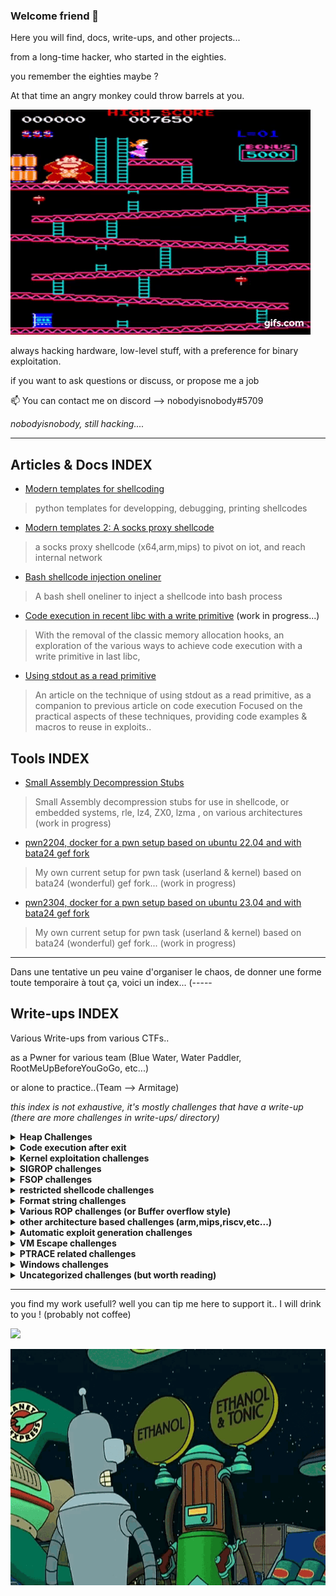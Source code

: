 ### Welcome friend 👋

Here you will find, docs, write-ups, and other projects...

from a long-time hacker, who started in the eighties.

you remember the eighties maybe ? 

At that time an angry monkey could throw barrels at you.

![Capture d’écran_2023-06-05_08-26-16](./pics/donkeykong.gif)

always hacking hardware, low-level stuff, with a preference for binary exploitation.

if you want to ask questions or discuss, or propose me a job

📫 You can contact me on discord --> nobodyisnobody#5709

*nobodyisnobody, still hacking....*

---
## Articles & Docs INDEX

* [Modern templates for shellcoding](https://github.com/nobodyisnobody/docs/tree/main/modern.templates.for.shellcoding)
> python templates for developping, debugging, printing shellcodes


* [Modern templates 2: A socks proxy shellcode ](https://github.com/nobodyisnobody/docs/tree/main/a.socks.proxy.shellcode)
> a socks proxy shellcode (x64,arm,mips) to pivot on iot, and reach internal network

* [Bash shellcode injection oneliner](https://github.com/nobodyisnobody/docs/tree/main/linux.tricks/Bash.shellcode.injection.oneliner)

> A bash shell oneliner to inject a shellcode into bash process

* [Code execution in recent libc with a write primitive](https://github.com/nobodyisnobody/docs/tree/main/code.execution.on.last.libc/) (work in progress...)

> With the removal of the classic memory allocation hooks, 
> an exploration of the various ways to achieve code execution with a write primitive in last libc,


* [Using stdout as a read primitive](https://github.com/nobodyisnobody/docs/tree/main/using.stdout.as.a.read.primitive/)

> An article on the technique of using stdout as a read primitive, as a companion to previous article on code execution
> Focused on the practical aspects of these techniques, providing code examples & macros to reuse in exploits..



## Tools INDEX

* [Small Assembly Decompression Stubs](https://github.com/nobodyisnobody/tools/tree/main/Assembly.Decompression.Stubs)
> Small Assembly decompression stubs for use in shellcode, or embedded systems,  rle, lz4, ZX0, lzma , on various architectures (work in progress)

* [pwn2204, docker for a pwn setup based on ubuntu 22.04 and with bata24 gef fork](https://github.com/nobodyisnobody/tools/tree/main/pwn2204)
> My own current setup for pwn task (userland & kernel) based on bata24 (wonderful) gef fork... (work in progress)

* [pwn2304, docker for a pwn setup based on ubuntu 23.04 and with bata24 gef fork](https://github.com/nobodyisnobody/tools/tree/main/pwn2304)
> My own current setup for pwn task (userland & kernel) based on bata24 (wonderful) gef fork... (work in progress)

------
Dans une tentative un peu vaine d'organiser le chaos, de donner une forme toute temporaire à tout ça, 
voici un index...
(-----

## Write-ups INDEX

Various Write-ups from various CTFs..

as a Pwner for various team (Blue Water, Water Paddler, RootMeUpBeforeYouGoGo, etc...)

or alone to practice..(Team --> Armitage)

*this index is not exhaustive, it's mostly challenges that have a write-up (there are more challenges in write-ups/ directory)*

<details>
  <summary><strong>Heap Challenges</strong></summary>

### libc 2.35

  - **0CTF TCTF 2022** --> babyheap
    * [write-up](https://github.com/nobodyisnobody/write-ups/tree/main/0CTF.TCTF.2022/pwn/babyheap)
    > *seccomp in place, heap overflow due to type confusion,  do chunk overlap for leak, then two tcache poisonning attacks*<br>
    > *code execution via forging dtor_list table in tls-storage, and erasing the random value at fs:0x30*<br>

  - **DiceCTF HOPE 2022** --> catastrophe
    * [write-up](https://github.com/nobodyisnobody/write-ups/tree/main/DiceCTF%40HOPE.2022/pwn/catastrophe)
    > *double free in fastbin, then overwrite libc strlen got entry with system() address*<br>
    > *code execution when calling puts() function (that calls strlen...)*<br>

  - **BSides.Algiers.2023** --> just pwnme
    * [solve script](https://github.com/nobodyisnobody/write-ups/tree/main/BSides.Algiers.2023/pwn/just.pwnme)
    > *double free in fastbin, then get allocation on environ, leak environ, get allocation on stack, write ROP on stack*<br>

### libc 2.34

  - **MetaCTF 2021** --> hookless
    * [write-up](https://github.com/nobodyisnobody/write-ups/tree/main/MetaCtf.2021/pwn/Hookless)
    > *double free in delete function,uaf in edit function (usable once),uaf in display() function too*<br>
    > *House of Botcake attack, we overwrite IO_2_1_stdout with environ address to leak stack address*<br>
    > *we write a ROP directly on stack to achieve code execution*<br>

### libc 2.32

  - **vsCTF 2022** --> EZorange
    * [write-up](https://github.com/nobodyisnobody/write-ups/tree/main/vsCTF.2022/pwn/ezorange)
    > *oob read/write in edit function, no free available, use same method than house of orange to free chunks*<br>
    > *we free two chunks, then do tcache poisonning with the oob, and overwrite __malloc_hook*<br>

### libc 2.31

  - **justCTF 2022** --> notes
    * [write-up](https://github.com/nobodyisnobody/write-ups/tree/main/justCTF.2022/pwn/notes)
    > *fastbin dup attack, then write to __free_hook*<br>

  - **idek CTF 2021** --> stacknotes
    * [write-up](https://github.com/nobodyisnobody/write-ups/tree/main/idekCTF.2021/pwn/stacknotes)
    > *malloca alloc chunk on stack depending on size,we forge a fake chunk on stack, do a house of spirit attack on it*<br>
    > *then alloc a chunk on stack with our ROP that overwrite return address*<br>

  - **Tamil CTF 2021** --> University
    * [write-up](https://github.com/nobodyisnobody/write-ups/tree/main/Tamil.CTF.2021/pwn/University.Pwn)
    > *overflow in edit because of strlen on a non-zero terminated string, will give us a read/write primitive*<br>
    > *we set tcache.count in tcache_perthread_struct to 7 , to make a chunk goes to unsorted, to have a libc address leak*<br>
    > *we edit tcache_entry of bloc of size 0x20 to __free_hook*<br>

  - **HSCTF 8 CTF 2021** --> House of sice
    * [write-up](https://github.com/nobodyisnobody/write-ups/tree/main/HSCTF.8.CTF.2021/House.of.Sice)
    > *double free vulnerability, using fastbin dup attack, then allocation on __free_hook*<br>

  - **DownUnder CTF 2021** --> DUCTF Note
    * [write-up](https://github.com/nobodyisnobody/write-ups/tree/main/DownUnderCTF.2021/pwn/DUCTFnote)
    > *int8 overflow in edit function, then write in tcache metadata, then allocation on __free_hook*<br>

  - **DigitalOverdose CTF 2021** --> flavor
    * [write-up](https://github.com/nobodyisnobody/write-ups/tree/main/DigitalOverdose.2021/pwn/flavor)
    > *double free vulnerability and uaf, then allocation on __free_hook*<br>

  - **justCTF 2023** --> Nucleus
    * [write-up](https://github.com/nobodyisnobody/write-ups/tree/main/justCTF.2023/pwn/Nucleus)
    > * overwrite __free_hook via tcache poisonning attack  *<br>

### libc 2.29

  - **GDG Algiers CTF 2022** --> Notes Keeper
    * [write-up](https://github.com/nobodyisnobody/write-ups/tree/main/GDG.Algiers.CTF.2022/pwn/Notes.keeper)
    > *use null byte overflow to make 0x118 chunk goes to tcache 0x20 size when freed*<br>
    > *the do fastbin dup attack, to finally overwrite __free_hook*<br>
    
### libc 2.27

  - **RaR CTF 2021** --> unintended
    * [write-up](https://github.com/nobodyisnobody/write-ups/tree/main/RaRCTF.2021/pwn/unintended)
    > *heap overflow because of strlen usage, then make overlapping chunk & tcache poisonning*<br>
    > *finally overwrite __free_hook*<br>

  - **IJCTF 2021** --> ezpez<br>
    * [write-up](https://github.com/nobodyisnobody/write-ups/tree/main/IJCTF.2021/pwn/ezpez)
    > *double free on tcache_head to have allocation in unsorted, leak libc, double free on stdin to modify filedescriptor and leak flag*<br>

  - **HSCTF 8 CTF 2021** --> Use after freedom
    * [write-up](https://github.com/nobodyisnobody/write-ups/tree/main/HSCTF.8.CTF.2021/use_after_freedom)
    > *unsorted bin attack, overwrite global_max_fast, then overwrite __free_hook*<br>

  - **justCTF 2023** --> Welcome in my house
    * [write-up](https://github.com/nobodyisnobody/write-ups/tree/main/justCTF.2023/pwn/Welcome.in.my.house)
    > * classic house of force challenge, overwrite another chunk on heap by "turning around" the memory address space  *<br>

### libc 2.25
  - **Tamil CTF 2021*** --> Vuln Storage
    * [write-up](https://github.com/nobodyisnobody/write-ups/blob/main/Tamil.CTF.2021/pwn/Vuln.Storage/)

</details>

<details>
  <summary><strong>Code execution after exit</strong></summary>

  - **Imaginary CTF 2022** --> rope
    * [write-up](https://github.com/nobodyisnobody/write-ups/tree/main/imaginary.CTF.2022/pwn/rope)
    > *code execution via overwriting* `_rtld_global+3848` *, that is* `__rtld_lock_lock_recursive (GL(dl_load_lock))`<br>
    > *and pivoting in *`_rtld_global`* , via *`gets()`* and setcontext gadget* <br>

  - **DanteCTF 2023** --> Sentence To Hell
    * [write-up](https://github.com/nobodyisnobody/write-ups/tree/main/DanteCTF.2023/pwn/Sentence.To.Hell)
    > *code execution via overwriting* `l->l_info[DT_FINI_ARRAY]` *, to make it point to a forge `_fini_array` entry pointing to a onegadget*<br>
    > *challenge on libc 2.35 from Ubuntu 22.04* <br>

</details>

<details>
  <summary><strong>Kernel exploitation challenges</strong></summary>

  - **UTCTF 2022** --> bloat
    * [write-up](https://github.com/nobodyisnobody/write-ups/tree/main/UTCTF.2022/pwn/bloat)
    > *use write primitive in kernel module, to overwrite modprobe_path*<br>

  - **FCSC 2023** --> ktruc
    * [write-up](https://github.com/nobodyisnobody/write-ups/tree/main/FCSC.2023/pwn/ktruc)
    > *kernel exploitation on recent ubuntu 5.19 kernel, use write primitive in kernel module, to overwrite modprobe_path*<br>

  - **OffensiveCon 2023** --> Blue Frost Security , bfsmatrix challenge
    * [write-up](https://github.com/nobodyisnobody/write-ups/tree/main/Blue.Frost.Security.challenges/bfsmatrix)
    > *kernel exploitation on 6.0.15, an UAF on linked list matrix*<br>

</details>

</details>

<details>
  <summary><strong>SIGROP challenges</strong></summary>

  - **Tamil CTF 2021** --> Insecure system
    * [write-up](https://github.com/nobodyisnobody/write-ups/tree/main/Tamil.CTF.2021/pwn/Insecure.System)
    > *ROP & sigrop*<br>

  - **Tamil CTF 2021** --> Stress Rope
    * [write-up](https://github.com/nobodyisnobody/write-ups/tree/main/Tamil.CTF.2021/pwn/Stress.Rope)
    > *small echo server in assembly, very few gadgets --> ROP & sigrop*<br>

  - **PBjar CTF 2021** --> Imdeghost
    * [write-up](https://github.com/nobodyisnobody/write-ups/tree/main/PBjar.CTF.2021/pwn/Imdeghost)
    > *restricted shellcode, resolved via connect back flag exfiltration done in sigrop*<br>
    

</details>

<details>
  <summary><strong>FSOP challenges</strong></summary>

  - **SECCON CTF 2022 Quals** --> Baby file
    * [write-up](https://github.com/nobodyisnobody/write-ups/blob/main/SECCON.CTF.2022.Quals/pwn/babyfile/)
    > *libc-2.31 based fsop exploitation, _wide_data is NULL and non reachable, we populate pointers first*<br>
    > *then leak libc & random value at fs:0x30, we forge onegagdet mangled address and have code execution via _cookie_write*<br>

  - **Hack.lu CTF 2022** --> byor
    * [write-up](https://github.com/nobodyisnobody/write-ups/tree/main/Hack.lu.CTF.2022/pwn/byor)
    > *libc-2.35 based fsop exploitation, _wide_data points on NULL chunk, we can overwrite stdout*<br>
    > *code execution via _IO_wfile_underflow , we execute system('/bin/sh'),  new standard for FSOP*<br>

  - **FCSC 2022** --> RPG
    * [write-up](https://github.com/nobodyisnobody/write-ups/tree/main/FCSC.2022/pwn/RPG)
    > *heap overflow in FILE structure, then we use FSOP read/write to overwrite __free_hook*<br>
    

</details>

<details>
  <summary><strong>restricted shellcode challenges</strong></summary>

  - **Redpwn CTF 2021** --> gelcode-2
    * [write-up](https://github.com/nobodyisnobody/write-ups/tree/main/RedpwnCTF.2021/pwn/gelcode-2)
    > *shellcode with only opcodes from 0 to 5, and a seccomp that force open/read/write shellcode*<br>

  - **MetaCTF 2021** --> sequential shellcode
    * [write-up](https://github.com/nobodyisnobody/write-ups/tree/main/MetaCtf.2021/pwn/Sequential.Shellcode)
    > *shellcode where every byte must be bigger then the preceding one*<br>

  - **Maple CTF 2022** --> EBCSIC
    * [write-up](https://github.com/nobodyisnobody/write-ups/tree/main/MapleCTF.2022/pwn/EBCSIC)
    > *shellcode alphanumeric but restricted to cp037 charset*<br>

  - **FCSC 2022** --> palindrome
    * [write-up](https://github.com/nobodyisnobody/write-ups/tree/main/FCSC.2022/pwn/Palindrome)
    > *need to write a palindrome shellcode, that can be read and executed in two direction*<br>

  - **Aero CTF 2021** --> Shell Master 2
    * [write-up](https://github.com/nobodyisnobody/write-ups/tree/main/Aero.CTF.2021/Shell.Master.2)
    > *run and execute 16byte alphanumeric shellcodes*<br>

  - **idek CTF 2021** --> Guardians of the Galaxy
    * [write-up](https://github.com/nobodyisnobody/write-ups/tree/main/idekCTF.2021/pwn/Guardians.of.the.Galaxy)
    > *shellcode that finds an previously left opened filedescriptor to escape chroot*<br>

  - **KITCTFCTF 2022** --> movsh
    * [write-up](https://github.com/nobodyisnobody/write-ups/tree/main/KITCTFCTF.2022/pwn/movsh)
    > *shellcode composed only of mov and 2 syscalls only, with seccomp that only allow open,read,write,exit syscalls*<br>

  - **FCSC 2023** --> keskidi
    * [write-up](https://github.com/nobodyisnobody/write-ups/tree/main/FCSC.2023/pwn/keskidi)
    > *shellcode where a child leak parent accessible only flag.txt via a random temporary file modified by parent*<br>

</details>

<details>
  <summary><strong>Format string challenges</strong></summary>

  - **PBjar CTF 2021** --> wallstreet32
    * [write-up](https://github.com/nobodyisnobody/write-ups/tree/main/PBjar.CTF.2021/pwn/Wallstreet32)
    > *restricted format string with many format chars forbidden, use trick '%*\n' to get a leak (libc-2.31 based)*<br>

  - **MetaCTF 2021** --> Simple Format Returned
    * [write-up](https://github.com/nobodyisnobody/write-ups/tree/main/MetaCtf.2021/pwn/Simple.Format.Returned)
    > *well classical format string, need bruteforce*<br>

  - **Maple CTF 2022** --> printf
    * [write-up](https://github.com/nobodyisnobody/write-ups/tree/main/MapleCTF.2022/pwn/printf)
    > *well classical format string, need bruteforce*<br>

  - **Imaginary CTF 2021** --> inkaphobia
    * [write-up](https://github.com/nobodyisnobody/write-ups/tree/main/Imaginary.CTF.2021/pwn/inkaphobia)
    > *well classical format string, need bruteforce*<br>

  - **IJCTF 2021** --> baby sum
    * [write-up](https://github.com/nobodyisnobody/write-ups/tree/main/IJCTF.2021/pwn/baby-sum)
    > *simple format string*<br>

  - **FCSC 2022** --> Formatage
    * [write-up](https://github.com/nobodyisnobody/write-ups/tree/main/FCSC.2022/pwn/Formatage)
    > *well classical format string, need bruteforce*<br>

  - **DigitalOverdose CTF 2021** --> uncurved
    * [write-up](https://github.com/nobodyisnobody/write-ups/tree/main/DigitalOverdose.2021/pwn/uncurved)
    > *format string on heap with seccond that forbid execve, and bit a of bruteforce*<br>

  - **Asis CTF Quals 2022*** --> Baby Scan II
    * [write-up](https://github.com/nobodyisnobody/write-ups/tree/main/ASIS.CTF.Quals.2022/pwn/Baby.scan.II)
    > *abuse format string in snprintf to have a write anywhere primitive*<br>
    > *then overwrite exit got entry with _start, then overwrite atoi with printf for leaks*<br>
    > *then overwrite atoi() with system() for code execution*<br>

  - **idekCTF 2022** --> relativity
    * [write-up](https://github.com/nobodyisnobody/write-ups/tree/main/idekCTF.2022/pwn/relativity)
    > *format string on heap with only two `%n` allowed, need bruteforce...only solve script *<br>

</details>

<details>
  <summary><strong>Various ROP challenges (or Buffer overflow style)</strong></summary>

  - **MetaCTF 2021** --> An Attempt Was Made
    * [write-up](https://github.com/nobodyisnobody/write-ups/tree/main/MetaCtf.2021/pwn/A.Attempt.Was.Made)
    > *restricted rop, execve forbidden, few gadgets (no libcsu_init gadget), use only add_gadget to forge gadgets*<br>

  - **Hayyim CTF 2021** --> warmup
    * [write-up](https://github.com/nobodyisnobody/write-ups/tree/main/Hayyim.CTF.2022/pwn/warmup)
    > *simple rop challenge*<br>

  - **Hayyim CTF 2021** --> cooldown
    * [write-up](https://github.com/nobodyisnobody/write-ups/tree/main/Hayyim.CTF.2022/pwn/cooldown)
    > *more restricted rop challenge*<br>

  - **Fword CTF 2021** --> blacklist revenge
    * [write-up](https://github.com/nobodyisnobody/write-ups/tree/main/Fword.CTF.2021/pwn/blacklist.revenge)
    > *seccomp in place to forbid execve, no stdout/stderr output, so a mix of ROP+connect back shellc<brode*<br>

  - **DefCamp CTF 2022** --> blindsight
    * [write-up](https://github.com/nobodyisnobody/write-ups/tree/main/DefCamp.CTF.2022/pwn/blindsight)
    > *blind remote ROP with no binaries given*<br>

  - **TamuCTF 2022** --> Rop Golf
    * [write-up](https://github.com/nobodyisnobody/write-ups/tree/main/TamuCTF.2022/pwn/Rop.Golf)
    > *restricted ROP with few gadgets*<br>

  - **SunshineCTF 2022** --> [RII] Magic the GatheRIIng
    * [write-up](https://github.com/nobodyisnobody/write-ups/tree/main/SunshineCTF.2022/pwn/Magic.the.GatheRIIng/)
    > *oob write on stack, leak, then onegadget..*<br>

  - **404 CTF 2023** --> Calculatrice
    * [write-up](https://github.com/nobodyisnobody/write-ups/tree/main/404CTF.2023/pwn/Calculatrice)
    > *overflow in recursive processing of multiplication in a calculator application*<br>
    > *little ROP, that transform `stderr` libc address on `.bss`  in a onegadget *<br>

  - **Balsn CTF 2023** --> BabyPwn2023
    * [write-up](https://github.com/nobodyisnobody/write-ups/tree/main/Balsn.CTF.2023/pwn/BabyPwn2023)
    > *restricted ROP with few gadgets available*<br>
    > *first ROP on .bss, then execute .puts to leave libc addresses on .bss, then reeuse stdout address to leak a libc address on .bss (stdout) *<br>

</details>

<details>
  <summary><strong>other architecture based challenges (arm,mips,riscv,etc...)</strong></summary>

  - **LINE CTF 2022** --> simbox   (arm)
    * [write-up](https://github.com/nobodyisnobody/write-ups/tree/main/LINE.CTF.2022/pwn/simbox)
    > *ARM challenge based on gnu simulator 11.2 (with custom patch), we rop it, and dump flag*<br>

  - **JustCTF 2022** --> arm        (aarch64)
    * [write-up](https://github.com/nobodyisnobody/write-ups/tree/main/justCTF.2022/pwn/arm)
    > *simple aarch64 exploitation challenge*<br>

  - **HackIM CTF 2022** --> Typical ROP    (riscv)
    * [write-up](https://github.com/nobodyisnobody/write-ups/tree/main/nullcon.HackIM.2022/pwn/typical.ROP)
    > *simple riscv gets buffer overflow exploitation challenge*<br>

  - **UTCTF 2023** --> Bing Chilling    (loongarch64)
    * [write-up](https://github.com/nobodyisnobody/write-ups/tree/main/UTCTF.2023/pwn/Bing.Chilling)
    > *simple loongarch64 gets buffer overflow exploitation challenge*<br>

  - **Hack-A-Sat 4 Qualifiers 2023** --> Smash Babdy & Drop baby    (riscv32)
    * [write-up](https://github.com/nobodyisnobody/write-ups/tree/main/Hack-A-Sat.4.Qualifiers/pwn/)
    > *smash baby is a buffer overflow, and drop baby an overflow needed to be ROP, on riscv32*<br>

</details>

<details>
  <summary><strong>Automatic exploit generation challenges</strong></summary>

  - **Imaginary CTF 2021** --> speedrun
    * [write-up](https://github.com/nobodyisnobody/write-ups/tree/main/Imaginary.CTF.2021/pwn/speedrun)
    > *automatic generated exploit, gets buffer overflow type*<br>

  - **TamuCTF 2022** --> Quick Mafs
    * [write-up](https://github.com/nobodyisnobody/write-ups/tree/main/TamuCTF.2022/pwn/Quick.Mafs)
    > *5 automatic generated exploits to exploit *<br>

</details>

<details>
  <summary><strong>VM Escape challenges</strong></summary>

  - **Fword CTF 2021** --> Peaky and the brain
    * [write-up](https://github.com/nobodyisnobody/write-ups/tree/main/Fword.CTF.2021/pwn/peaky.and.the.brain)
    > *funny challenge, web application written in python, convert an image to brainfuck language, then execute brainfuck code*<br>
    > *oob write on stack in brainfuck interpreter, seccomp in place forbid execve, so open/read/write shellcode translated in brainfuck*<br>

  - **CyberSecurityRumble CTF 2022** --> riscv-jit
    * [write-up](https://github.com/nobodyisnobody/write-ups/tree/main/CyberSecurityRumble.CTF.2022/pwn/riscv-jit)
    > *escape from a riscv bson parser inside a riscv jit interpreter to a riscv shellcode,*<br>
    > *then escape from a riscv just in time interpreter via a oob write in rwx zone, and execute x86 shellcode*<br>

  - **CyberSecurityRumble CTF 2020** --> bflol
    * [write-up](https://github.com/nobodyisnobody/write-ups/tree/main/CyberSecurityRumble.CTF.2020/bflol)
    > *oob read/write in a brainfuck interpreter , we dump our leaks on stack*<br>
    > *then overwrite return address with a onegadget*<br>

  - **404 CTF 2022** --> Changement d'architecture II
    * [write-up](https://github.com/nobodyisnobody/write-ups/tree/main/ASIS.CTF.Quals.2022/pwn/Baby.scan.II)
    > *a sort of arm lite vm, oob read/write in registers access, that permit overwrite FILE structure*<br>
    > *then we get code execution via FSOP*<br>

  - **0CTF TCTF 2022** --> ezvm
    * [write-up](https://github.com/nobodyisnobody/write-ups/tree/main/0CTF.TCTF.2022/pwn/ezvm)
    > *escape a stack machine type of vm, via an oob write, we leak an address on heap via program logic trick*<br>
    > *then we get execution on exit, by forging a dtors_table in tls-storage and erasing random val at fs:0x30*<br>

  - **RCTF 2022** --> bfc
    * [write-up](https://github.com/nobodyisnobody/write-ups/tree/main/RCTF.2022/pwn/bfc)
    > *escape a brainfuck recompiler, via an oob read/write underflow on heap, then do heap exploitation via brainfuck (crazy)*<br>
    > *then we get code execution by overwriting libc GOT entries of strlen and memcpy, and causing a malloc error*<br>
    > *the malloc error will launch __libc_message() function that will call strlen and memcpy*<br>

  - **UTCTF 2023** --> UTCTF Sandbox
    * [write-up](https://github.com/nobodyisnobody/write-ups/tree/main/UTCTF.2023/pwn/UTCTF.Sandbox/)
    > *escape a unicorn sandbox, via vulnerabilities in syscall emulation*<br>
    > *we exploit first program running in guest, to get code execution via ROP*<br>
    > *then we exploit syscall emulation vulnerabilities in host loader, to leak host addresses, and execute an execve syscall*<br>

  - **zer0pts CTF 2023** --> Brainjit
    * [write-up](https://github.com/nobodyisnobody/write-ups/tree/main/zer0pts.CTF.2023/pwn/brainjit)
    > *escape from a JIT brainfuck x86 compiler*<br>
    > *by exploiting code x86 generation error, then executing a shellcode*<br>

  - **Hitcon Quals 2023** --> Wall Maria
    * [write-up](https://github.com/nobodyisnobody/write-ups/tree/main/Hitcon.Quals.2023/pwn/Full.Chain.-.Wall.Maria)
    > *a basic qemu escape challenge, via an oob read/write in a pci qemu driver*<br>

</details>

<details>
  <summary><strong>PTRACE related challenges</strong></summary>

  - **Balsn CTF 2022** --> Asian Parents
    * [write-up](https://github.com/nobodyisnobody/write-ups/tree/main/Balsn.CTF.2022/pwn/Asian.Parents)
    > *interesting challenge where a parent process trace a child process to filter his syscalls via `ptrace`*<br>

  - **NahamCon EU CTF 2022** --> Limited resources
    * [write-up](https://github.com/nobodyisnobody/write-ups/tree/main/NahamCon.EU.CTF.2022/pwn/limited_resources)
    > *challenge where a parent process trace a child process to modify his code via `PTRACE_POKEDATA`*<br>
    > *and like this, escape of the restricted seccomp to dump the flag via child*<br>

</details>

<details>
  <summary><strong>Windows challenges</strong></summary>

  - **INTENT CTF 2022** --> PwnMe
    * [write-up](https://github.com/nobodyisnobody/write-ups/tree/main/INTENT.CTF.2022/pwn/PwnME)
    > *simple buffer overflow, we do a little ROP that makes stack executable via a call to `VirtualProtect()`*<br>
    > *then we jump to a simple windows shellcode that calls cmd.exe*<br>

</details>

<details>
  <summary><strong>Uncategorized challenges (but worth reading)</strong></summary>

  - **Google CTF Quals 2022** --> FixedASLR
    * [write-up](https://github.com/nobodyisnobody/write-ups/tree/main/Google.CTF.2022/pwn/FixedASLR)
    > *great challenge, attack on LFSR based with a known output, to calculate canary (generated by the LFSR)*<br>
    > *use a ROP and a SIGROP for shell execution*<br>

  - **Google CTF Quals 2023** --> write-flag-where 1,2 and 3
    * [write-up](https://github.com/nobodyisnobody/write-ups/tree/main/Google.CTF.Quals.2023/pwn/write-flag-where.series)
    > *a series of 3 challenges, each one more restricted, where you are give a write primitive to write flag anywhere*<br>


  - **FCSC 2022** --> httpd
    * [write-up](https://github.com/nobodyisnobody/write-ups/tree/main/FCSC.2022/pwn/httpd)
    > *interesting challenge, exploitation of syslog() format string vuln by child process, that exploit the parent process*<br>
    > *child process http authentification has a buffer overflow in base64 decoding to a fixed buffer on stack*<br>

  - **FCSC 2022** --> deflation
    * [write-up](https://github.com/nobodyisnobody/write-ups/tree/main/FCSC.2022/pwn/Deflation)
    > *buffer overflow when decompressing zlib compressed data, then restricted ROP*<br>

  - **Balsn CTF 2021** --> orxw
    * [write-up](https://github.com/nobodyisnobody/write-ups/tree/main/Balsn.CTF.2021/pwn/orxw)
    > *interesting challenge where a parent can only write, and a child process can only open and read*<br>
    > *stdin,stdout,stderr are closed, so we use time to extract flag content by testing each char, and blocking when right guess*<br>

  - **RealWorld CTF 2022** --> Shellfind
    * [quick write-up](https://github.com/nobodyisnobody/write-ups/tree/main/RealWorldCTF.2022/pwn/Shellfind)
    > *exploiting a 0 day in a DLINK DCS-960L camera, via a buffer overflow in an udp service*<br>

  - **justCTF 2023** --> Tic Tac PWN!
    * [write-up](https://github.com/nobodyisnobody/write-ups/tree/main/justCTF.2023/pwn/tic-tac-PWN)
    > * interesting challenge, where we can call libc functions via a rpc server, that can call a dynamic library imported functions (tic tac toe game) *<br>
    > * but we can pass only 32bits values to functions, and cannot map memory zone in the low 32bits of address space, nor use returned functions results  *<br>
    > * we mmap a shellcode written in a temp file as rwx, and we finally use `on_exit()` libc function to have code execution at exits (very trikcy one..) *<br>

  - **Codegate CTF 2023** --> sea
    * [write-up](https://github.com/nobodyisnobody/write-ups/tree/main/Codegate.CTF.2023.quals/pwn/sea)
    > * interesting challenge, we can aes encrypt and decrypt data, we can overflow aes sboxes to zero them and leak the random key *<br>
    > * some signed and unsigned trick in padding to leak data on stack, and an overflow in encrypt function.. *<br>


</details>

---

you find my work usefull? well you can tip me here to support it.. I will drink to you ! (probably not coffee) 

<a href="https://www.buymeacoffee.com/nobodyisnobody"><img src="https://img.buymeacoffee.com/button-api/?text=Buy me a beer amigo&emoji=🍺&slug=nobodyisnobody&button_colour=5F7FFF&font_colour=ffffff&font_family=Cookie&outline_colour=000000&coffee_colour=FFDD00" /></a>

![bender1](./pics/bender1.gif)
